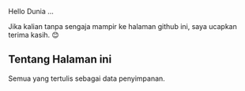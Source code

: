 Hello Dunia ...

Jika kalian tanpa sengaja mampir ke halaman github ini, saya ucapkan terima kasih. 😊

## Tentang Halaman ini

Semua yang tertulis sebagai data penyimpanan.

